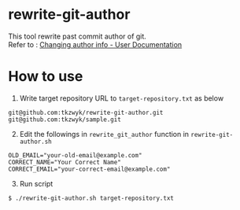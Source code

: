 # rewrite-git-author
This tool rewrite past commit author of git.  
Refer to : [Changing author info - User Documentation](https://help.github.com/articles/changing-author-info/)

# How to use
1. Write target repository URL to `target-repository.txt` as below

```
git@github.com:tkzwyk/rewrite-git-author.git
git@github.com:tkzwyk/sample.git
```

2. Edit the followings in `rewrite_git_author` function in `rewrite-git-author.sh`

```
OLD_EMAIL="your-old-email@example.com"
CORRECT_NAME="Your Correct Name"
CORRECT_EMAIL="your-correct-email@example.com"
```

3. Run script

```
$ ./rewrite-git-author.sh target-repository.txt
```
